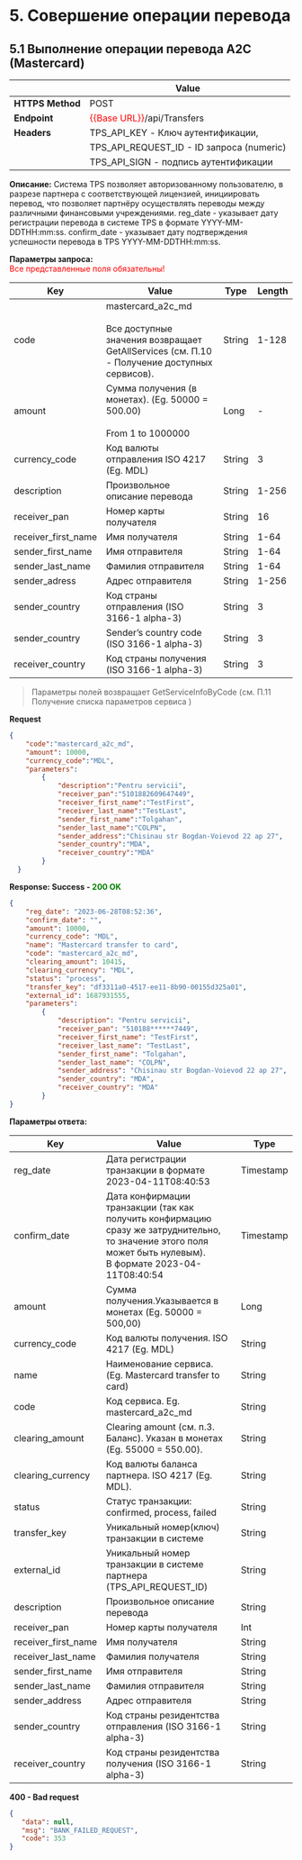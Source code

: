 # 5. Совершение операции перевода

## 5.1 Выполнение операции перевода A2C (Mastercard)

|                                 |Value                                                    |
|---------------------------------|---------------------------------------------------------|
|**HTTPS Method**                 |POST                                                     |
|**Endpoint**                     |<span style="color:red">{{Base URL}}</span>/api/Transfers|
|**Headers**                      |TPS_API_KEY - Ключ аутентификации,                       |
|                                 |TPS_API_REQUEST_ID - ID запроса (numeric)                |
|                                 |TPS_API_SIGN - подпись аутентификации                    |

**Описание:**
Система TPS позволяет авторизованному пользователю, в разрезе партнера с соответствующей лицензией, инициировать перевод, что позволяет партнёру осуществлять переводы между различными финансовыми учреждениями. 
reg_date - указывает дату регистрации перевода в системе TPS в формате YYYY-MM-DDTHH:mm:ss.
сonfirm_date - указывает дату подтверждения успешности перевода в TPS YYYY-MM-DDTHH:mm:ss.  


**Параметры запроса:**  
<span style="color:red">Все представленные поля обязательны!</span>

| Key                 | Value                                                                                                                    | Type   | Length |
|---------------------|--------------------------------------------------------------------------------------------------------------------------|--------|--------|
| code                | mastercard_a2c_md<br><br>Все доступные значения возвращает <br>GetAllServices (см. П.10 - Получение доступных сервисов). | String | 1-128  |
| amount              | Сумма получения (в монетах). (Eg. 50000 = 500.00)<br><br>From 1 to 1000000                                               | Long   | -      |
| currency_code       | Код валюты отправления ISO 4217  (Eg. MDL)                                                                               | String | 3      |
| description         | Произвольное описание перевода                                                                                           | String | 1-256  |
| receiver_pan        | Номер карты получателя                                                                                                   | String | 16     |
| receiver_first_name | Имя получателя                                                                                                           | String | 1-64   |
| sender_first_name   | Имя отправителя                                                                                                          | String | 1-64   |
| sender_last_name    | Фамилия отправителя                                                                                                      | String | 1-64   |
| sender_adress       | Адрес отправителя                                                                                                        | String | 1-256  |
| sender_country      | Код страны отправления  (ISO 3166-1 alpha-3)                                                                             | String | 3      |
| sender_country      | Sender’s country code (ISO 3166-1 alpha-3)                                                                               | String | 3      |
| receiver_country    | Код страны получения  (ISO 3166-1 alpha-3)                                                                               | String | 3      |

 > Параметры полей возвращает GetServiceInfoByCode (см. П.11 Получение списка параметров сервиса )

**Request**

```json
{
    "code":"mastercard_a2c_md",
    "amount": 10000,
    "currency_code":"MDL",
    "parameters":
        {
            "description":"Pentru servicii",
            "receiver_pan":"5101882609647449",
            "receiver_first_name":"TestFirst",
            "receiver_last_name":"TestLast",
            "sender_first_name":"Tolgahan",
            "sender_last_name":"COLPN",
            "sender_address":"Chisinau str Bogdan-Voievod 22 ap 27",
            "sender_country":"MDA",
            "receiver_country":"MDA"
        }  
  }
```

**Response: Success - <span style="color:green">200 OK</span>**  
```json
{
    "reg_date": "2023-06-28T08:52:36",
    "confirm_date": "",
    "amount": 10000,
    "currency_code": "MDL",
    "name": "Mastercard transfer to card",
    "code": "mastercard_a2c_md",
    "clearing_amount": 10415,
    "clearing_currency": "MDL",
    "status": "process",
    "transfer_key": "df3311a0-4517-ee11-8b90-00155d325a01",
    "external_id": 1687931555,
    "parameters": 
        {
            "description": "Pentru servicii",
            "receiver_pan": "510188******7449",
            "receiver_first_name": "TestFirst",
            "receiver_last_name": "TestLast",
            "sender_first_name": "Tolgahan",
            "sender_last_name": "COLPN",
            "sender_address": "Chisinau str Bogdan-Voievod 22 ap 27",
            "sender_country": "MDA",
            "receiver_country": "MDA"
        }  
}

```

**Параметры ответа:**  

| Key                 | Value                                                                                                                                                           | Type      |
|---------------------|-----------------------------------------------------------------------------------------------------------------------------------------------------------------|-----------|
| reg_date            | Дата регистрации транзакции в формате 2023-04-11T08:40:53                                                                                                       | Timestamp |
| confirm_date        | Дата конфирмации транзакции (так как получить конфирмацию сразу же затруднительно, то значение этого поля может быть нулевым).<br>В формате 2023-04-11T08:40:54 | Timestamp |
| amount              | Сумма получения.Указывается в монетах (Eg. 50000 = 500,00)                                                                                                      | Long      |
| currency_code       | Код валюты получения. ISO 4217  (Eg. MDL)                                                                                                                       | String    |
| name                | Наименование сервиса. (Eg. Mastercard transfer to card)                                                                                                         | String    |
| code                | Код сервиса. Eg. mastercard_a2c_md                                                                                                                              | String    |
| clearing_amount     | Clearing amount (см. п.3. Баланс). Указан в монетах (Eg.  55000 = 550.00).                                                                                      | String    |
| clearing_currency   | Код валюты баланса партнера. ISO 4217  (Eg. MDL).                                                                                                               | String    |
| status              | Статус транзакции: confirmed, process, failed                                                                                                                   | String    |
| transfer_key        | Уникальный номер(ключ) транзакции в системе                                                                                                                     | String    |
| external_id         | Уникальный номер транзакции в системе партнера  (TPS_API_REQUEST_ID)                                                                                            | String    |
| description         | Произвольное описание перевода                                                                                                                                  | String    |
| receiver_pan        | Номер карты получателя                                                                                                                                          | Int       |
| receiver_first_name | Имя получателя                                                                                                                                                  | String    |
| receiver_last_name  | Фамилия получателя                                                                                                                                              | String    |
| sender_first_name   | Имя отправителя                                                                                                                                                 | String    |
| sender_last_name    | Фамилия отправителя                                                                                                                                             | String    |
| sender_address      | Адрес отправителя                                                                                                                                               | String    |
| sender_country      | Код страны резидентства отправления (ISO 3166-1 alpha-3)                                                                                                        | String    |
| receiver_country    | Код страны резидентства получения (ISO 3166-1 alpha-3)                                                                                                          | String    |

**400 - Bad request**
```json
{
   "data": null,
   "msg": "BANK_FAILED_REQUEST",
   "code": 353
}
```

